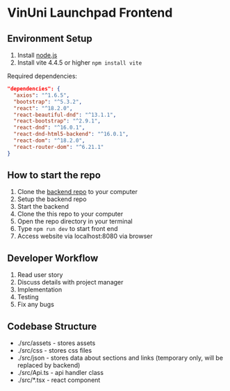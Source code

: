 # VinUni Launchpad Frontend

## Environment Setup

1. Install [node.js](https://nodejs.org/)
2. Install vite 4.4.5 or higher <code>npm install vite</code>

Required dependencies:
```json
"dependencies": {
  "axios": "^1.6.5",
  "bootstrap": "^5.3.2",
  "react": "^18.2.0",
  "react-beautiful-dnd": "^13.1.1",
  "react-bootstrap": "^2.9.1",
  "react-dnd": "^16.0.1",
  "react-dnd-html5-backend": "^16.0.1",
  "react-dom": "^18.2.0",
  "react-router-dom": "^6.21.1"
}
```

## How to start the repo

1. Clone the [backend repo](https://github.com/AmbiakaTT/vseven_backend) to your computer
2. Setup the backend repo
3. Start the backend
4. Clone the this repo to your computer
5. Open the repo directory in your terminal
6. Type <code>npm run dev</code> to start front end
7. Access website via localhost:8080 via browser

## Developer Workflow

1. Read user story
2. Discuss details with project manager
3. Implementation
4. Testing
5. Fix any bugs

## Codebase Structure
- ./src/assets - stores assets
- ./src/css - stores css files
- ./src/json - stores data about sections and links (temporary only, will be replaced by backend)
- ./src/Api.ts - api handler class
- ./src/*.tsx - react component
